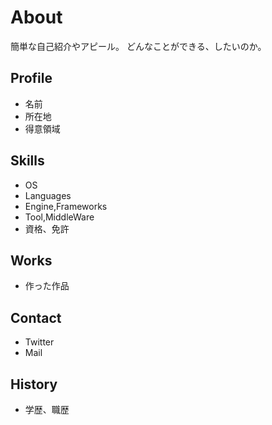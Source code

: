 # About
簡単な自己紹介やアピール。
どんなことができる、したいのか。

## Profile
- 名前
- 所在地
- 得意領域

## Skills
- OS
- Languages
- Engine,Frameworks
- Tool,MiddleWare
- 資格、免許

## Works
- 作った作品

## Contact
- Twitter
- Mail

## History
- 学歴、職歴
